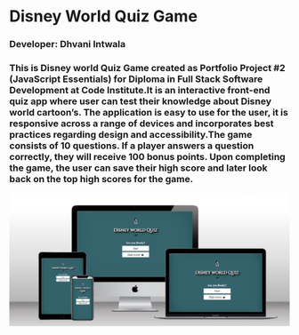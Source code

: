 # Disney World Quiz Game
### Developer: Dhvani Intwala

### This is Disney world Quiz Game created as Portfolio Project #2 (JavaScript Essentials) for Diploma in Full Stack Software Development at Code Institute.It is an interactive front-end quiz app where user can test their knowledge about Disney world cartoon’s. The application is easy to use for the user, it is responsive across a range of devices and incorporates best practices regarding design and accessibility.The game consists of 10 questions. If a player answers a question correctly, they will receive 100 bonus points. Upon completing the game, the user can save their high score and later look back on the top high scores for the game. 

![responsive screenshoot for all devices](responsive-screen-Quiz.png)

